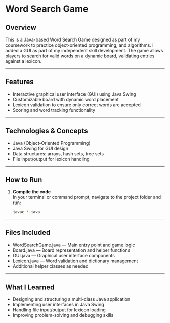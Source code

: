 # Word Search Game

## Overview

This is a Java-based Word Search Game designed as part of my coursework to practice object-oriented programming, and algorithms. I added a GUI as part of my independent skill development. The game allows players to search for valid words on a dynamic board, validating entries against a lexicon.

---

## Features

- Interactive graphical user interface (GUI) using Java Swing
- Customizable board with dynamic word placement
- Lexicon validation to ensure only correct words are accepted
- Scoring and word tracking functionality

---

## Technologies & Concepts

- Java (Object-Oriented Programming)
- Java Swing for GUI design
- Data structures: arrays, hash sets, tree sets
- File input/output for lexicon handling

---

## How to Run

1. **Compile the code**  
   In your terminal or command prompt, navigate to the project folder and run:
   ```bash
   javac *.java

---

## Files Included

- WordSearchGame.java — Main entry point and game logic
- Board.java — Board representation and helper functions
- GUI.java — Graphical user interface components
- Lexicon.java — Word validation and dictionary management
- Additional helper classes as needed

---

## What I Learned

- Designing and structuring a multi-class Java application
- Implementing user interfaces in Java Swing
- Handling file input/output for lexicon loading
- Improving problem-solving and debugging skills

